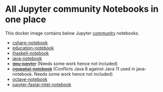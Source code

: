 # All Jupyter community Notebooks in one place
This docker image contains below Jupyter [community](https://jupyter-docker-stacks.readthedocs.io/en/latest/using/selecting.html#community-stacks) notebooks.
- [csharp-notebook](https://github.com/tlinnet/csharp-notebook)
- [education-notebook](https://github.com/umsi-mads/education-notebook)
- [ihaskell-notebook](https://github.com/jamesdbrock/ihaskell-notebook)
- [java-notebook](https://github.com/jbindinga/java-notebook)
- ~~[gpu-jupyter](https://github.com/iot-salzburg/gpu-jupyter/)~~ (Needs some work hence not included)
- ~~[cgspatial-notebook](https://github.com/SCiO-systems/cgspatial-notebook)~~ (Conflicts Java 8 against Java 11 used in java-notebook. Needs some work hence not included)
- [octave-notebook](https://github.com/visitsb/jupyter-octave)
- [jupyter-fastai-intel-notebook](https://github.com/visitsb/jupyter-fastai-intel-notebook)